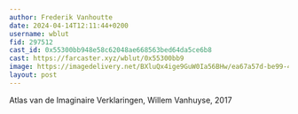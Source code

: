 ```yaml
---
author: Frederik Vanhoutte
date: 2024-04-14T12:11:44+0200
username: wblut
fid: 297512
cast_id: 0x55300bb948e58c62048ae668563bed64da5ce6b8
cast: https://farcaster.xyz/wblut/0x55300bb9
image: https://imagedelivery.net/BXluQx4ige9GuW0Ia56BHw/ea67a57d-be99-48ef-9d9a-49c55a289b00/original
layout: post
---
```


Atlas van de Imaginaire Verklaringen, Willem Vanhuyse, 2017

<img src='https://imagedelivery.net/BXluQx4ige9GuW0Ia56BHw/ea67a57d-be99-48ef-9d9a-49c55a289b00/original' alt='' referrerpolicy='no-referrer'/>
<img src='https://imagedelivery.net/BXluQx4ige9GuW0Ia56BHw/262c69f3-f35d-41c9-3100-25af6e9eb900/original' alt='' referrerpolicy='no-referrer'/>
